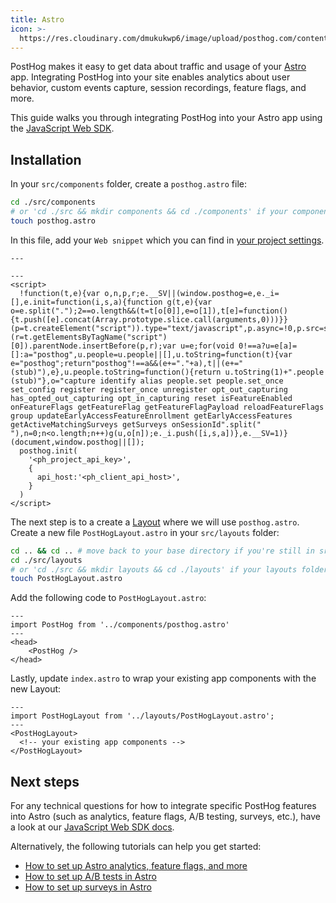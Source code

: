 ```yaml
---
title: Astro
icon: >-
  https://res.cloudinary.com/dmukukwp6/image/upload/posthog.com/contents/docs/integrate/frameworks/astro.svg
---
```


PostHog makes it easy to get data about traffic and usage of your [Astro](https://astro.build/) app. Integrating PostHog into your site enables analytics about user behavior, custom events capture, session recordings, feature flags, and more.

This guide walks you through integrating PostHog into your Astro app using the [JavaScript Web SDK](/docs/libraries/js).

## Installation

In your `src/components` folder, create a `posthog.astro` file:

```bash
cd ./src/components 
# or 'cd ./src && mkdir components && cd ./components' if your components folder doesnt exist 
touch posthog.astro
```

In this file, add your `Web snippet` which you can find in [your project settings](https://us.posthog.com/settings/project#snippet).

```astro file=posthog.astro
---

---
<script>
  !function(t,e){var o,n,p,r;e.__SV||(window.posthog=e,e._i=[],e.init=function(i,s,a){function g(t,e){var o=e.split(".");2==o.length&&(t=t[o[0]],e=o[1]),t[e]=function(){t.push([e].concat(Array.prototype.slice.call(arguments,0)))}}(p=t.createElement("script")).type="text/javascript",p.async=!0,p.src=s.api_host+"/static/array.js",(r=t.getElementsByTagName("script")[0]).parentNode.insertBefore(p,r);var u=e;for(void 0!==a?u=e[a]=[]:a="posthog",u.people=u.people||[],u.toString=function(t){var e="posthog";return"posthog"!==a&&(e+="."+a),t||(e+=" (stub)"),e},u.people.toString=function(){return u.toString(1)+".people (stub)"},o="capture identify alias people.set people.set_once set_config register register_once unregister opt_out_capturing has_opted_out_capturing opt_in_capturing reset isFeatureEnabled onFeatureFlags getFeatureFlag getFeatureFlagPayload reloadFeatureFlags group updateEarlyAccessFeatureEnrollment getEarlyAccessFeatures getActiveMatchingSurveys getSurveys onSessionId".split(" "),n=0;n<o.length;n++)g(u,o[n]);e._i.push([i,s,a])},e.__SV=1)}(document,window.posthog||[]);
  posthog.init(
    '<ph_project_api_key>',
    {
      api_host:'<ph_client_api_host>',
    }
  )
</script>
```

The next step is to a create a [Layout](https://docs.astro.build/en/core-concepts/layouts/) where we will use `posthog.astro`. Create a new file `PostHogLayout.astro` in your `src/layouts` folder:

```bash
cd .. && cd .. # move back to your base directory if you're still in src/components/posthog.astro
cd ./src/layouts
# or 'cd ./src && mkdir layouts && cd ./layouts' if your layouts folder doesn't exist yet
touch PostHogLayout.astro
```

Add the following code to `PostHogLayout.astro`:

```astro file=PostHogLayout.astro
---
import PostHog from '../components/posthog.astro'
---
<head>
	<PostHog />
</head>
```

Lastly, update `index.astro` to wrap your existing app components with the new Layout:

```astro file=index.astro
---
import PostHogLayout from '../layouts/PostHogLayout.astro';
---
<PostHogLayout>
  <!-- your existing app components -->
</PostHogLayout>
```

## Next steps

For any technical questions for how to integrate specific PostHog features into Astro (such as analytics, feature flags, A/B testing, surveys, etc.), have a look at our [JavaScript Web SDK docs](/docs/libraries/js).

Alternatively, the following tutorials can help you get started:

- [How to set up Astro analytics, feature flags, and more](/tutorials/astro-analytics)
- [How to set up A/B tests in Astro](/tutorials/astro-ab-tests)
- [How to set up surveys in Astro](/tutorials/astro-surveys)

